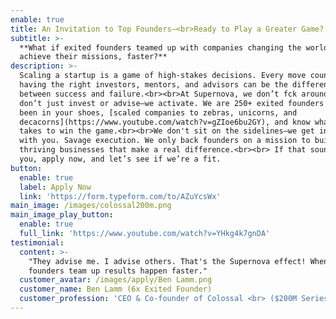 ```yaml
---
enable: true
title: An Invitation to Top Founders—<br>Ready to Play a Greater Game?
subtitle: >-
  **What if exited founders teamed up with companies changing the world to
  achieve their missions, faster?**
description: >-
  Scaling a startup is a game of high-stakes decisions. Every move counts — and
  having the right investors, mentors, and advisors can be the difference
  between success and failure.<br><br>At Supernova, we don’t fck around. We
  don’t just invest or advise—we activate. We are 250+ exited founders who have
  been in your shoes, [scaled companies to zebras, unicorns, and
  decacorns](https://www.youtube.com/watch?v=gZIoe6bu2GY), and know what it
  takes to win the game.<br><br>We don't sit on the sidelines—we get in the game
  with you. Savage execution. We only back founders on a mission to build
  thriving businesses that make a real difference.<br><br> If that sounds like
  you, apply now, and let’s see if we’re a fit.
button:
  enable: true
  label: Apply Now
  link: 'https://form.typeform.com/to/AZuYcsWx'
main_image: /images/colossal200m.png
main_image_play_button:
  enable: true
  full_link: 'https://www.youtube.com/watch?v=YHkg4k7gnDA'
testimonial:
  content: >-
    "They advise me. I advise others. That's the Supernova effect! When exited
    founders team up results happen faster."
  customer_avatar: /images/apply/Ben Lamm.png
  customer_name: Ben Lamm (6x Exited Founder)
  customer_profession: 'CEO & Co-founder of Colossal <br> ($200M Series C: $10B Valuation) '
---
```


